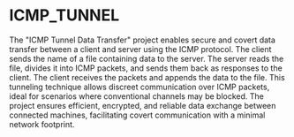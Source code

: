 # ICMP_TUNNEL
The "ICMP Tunnel Data Transfer" project enables secure and covert data transfer between a client and server using the ICMP protocol. The client sends the name of a file containing data to the server. The server reads the file, divides it into ICMP packets, and sends them back as responses to the client. The client receives the packets and appends the data to the file. This tunneling technique allows discreet communication over ICMP packets, ideal for scenarios where conventional channels may be blocked. The project ensures efficient, encrypted, and reliable data exchange between connected machines, facilitating covert communication with a minimal network footprint.
